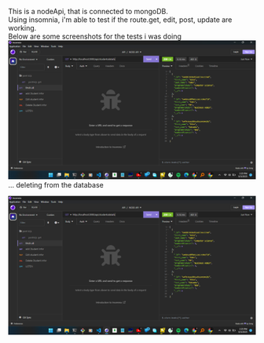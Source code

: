 This is a nodeApi, that is connected to mongoDB. 
<br>
Using insomnia, i'm able to test if the route.get, edit, post, update are working. 
<br>
Below are some screenshots for the tests i was doing
<img src="/img/img1.png">
...
deleting from the database

<img src="/img/img1.png">

